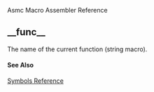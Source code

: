 Asmc Macro Assembler Reference

## \_\_func\_\_

The name of the current function (string macro).

#### See Also

[Symbols Reference](readme.md)

